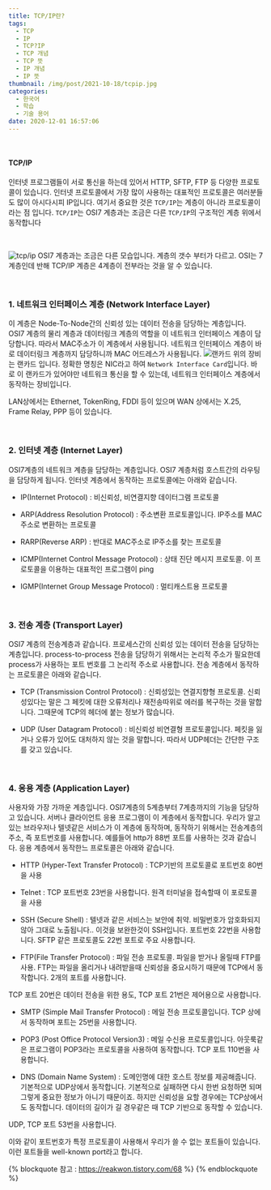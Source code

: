 ```yaml
---
title: TCP/IP란?
tags:
  - TCP
  - IP
  - TCP?IP
  - TCP 개념
  - TCP 뜻
  - IP 개념
  - IP 뜻
thumbnail: /img/post/2021-10-18/tcpip.jpg
categories:
  - 한국어
  - 학습
  - 기술 용어
date: 2020-12-01 16:57:06
---
```


<br>

#### TCP/IP

인터넷 프로그램들이 서로 통신을 하는데 있어서 HTTP, SFTP, FTP 등 다양한 프로토콜이 있습니다. 인터넷 프로토콜에서 가장 많이 사용하는 대표적인 프로토콜은 여러분들도 많이 아시다시피 IP입니다. 여기서 중요한 것은 `TCP/IP`는 계층이 아니라 프로토콜이라는 점 입니다.
`TCP/IP`는 OSI7 계층과는 조금은 다른 `TCP/IP`의 구조적인 계층 위에서 동작합니다

<br>

![tcp/ip](/img/post/2021-10-18/tcp-ip_1.png)
OSI7 계층과는 조금은 다른 모습입니다.
계층의 갯수 부터가 다르고. OSI는 7계층인데 반해 TCP/IP 계층은 4계층이 전부라는 것을 알 수 있습니다.

<br>

### 1. 네트워크 인터페이스 계층 (Network Interface Layer)

이 계층은 Node-To-Node간의 신뢰성 있는 데이터 전송을 담당하는 계층입니다.
OSI7 계층의 물리 계층과 데이터링크 계층의 역할을 이 네트워크 인터페이스 계층이 담당합니다.
따라서 MAC주소가 이 계층에서 사용됩니다.
네트워크 인터페이스 계층이 바로 데이터링크 계층까지 담당하니까 MAC 어드레스가 사용됩니다.
![랜카드](/img/post/2021-10-18/lan-card.jpg)
위의 장비는 랜카드 입니다. 정확한 명칭은 NIC라고 하여 `Network Interface Card`입니다.
바로 이 랜카드가 있어야만 네트워크 통신을 할 수 있는데, 네트워크 인터페이스 계층에서 동작하는 장비입니다.

LAN상에서는 Ethernet, TokenRing, FDDI 등이 있으며 WAN 상에서는 X.25, Frame Relay, PPP 등이 있습니다.

<br>

### 2. 인터넷 계층 (Internet Layer)

OSI7계층의 네트워크 계층을 담당하는 계층입니다. OSI7 계층처럼 호스트간의 라우팅을 담당하게 됩니다.
인터넷 계층에서 동작하는 프로토콜에는 아래와 같습니다.

- IP(Internet Protocol) : 비신뢰성, 비연결지향 데이터그램 프로토콜

- ARP(Address Resolution Protocol) : 주소변환 프로토콜입니다. IP주소를 MAC주소로 변환하는 프로토콜

- RARP(Reverse ARP) : 반대로 MAC주소로 IP주소를 찾는 프로토콜

- ICMP(Internet Control Message Protocol) : 상태 진단 메시지 프로토콜. 이 프로토콜을 이용하는 대표적인 프로그램이 ping

- IGMP(Internet Group Message Protocol) : 멀티캐스트용 프로토콜

<br>

### 3. 전송 계층 (Transport Layer)

OSI7 계층의 전송계층과 같습니다. 프로세스간의 신뢰성 있는 데이터 전송을 담당하는 계층입니다.
process-to-process 전송을 담당하기 위해서는 논리적 주소가 필요한데 process가 사용하는 포트 번호를 그 논리적 주소로 사용합니다.
전송 계층에서 동작하는 프로토콜은 아래와 같습니다.

- TCP (Transmission Control Protocol) : 신뢰성있는 연결지향형 프로토콜. 신뢰성있다는 말은 그 페킷에 대한 오류처리나 재전송따위로 에러를 복구하는 것을 말합니다. 그때문에 TCP의 헤더에 붙는 정보가 많습니다.

- UDP (User Datagram Protocol) : 비신뢰성 비연결형 프로토콜입니다. 페킷을 잃거나 오류가 있어도 대처하지 않는 것을 말합니다. 따라서 UDP헤더는 간단한 구조를 갖고 있습니다.

<br>

### 4. 응용 계층 (Application Layer)

사용자와 가장 가까운 계층입니다. OSI7계층의 5계층부터 7계층까지의 기능을 담당하고 있습니다.
서버나 클라이언트 응용 프로그램이 이 계층에서 동작합니다. 우리가 알고 있는 브라우저나 텔넷같은 서비스가 이 계층에 동작하며, 동작하기 위해서는 전송계층의 주소, 즉 포트번호를 사용합니다. 예를들어 http가 88번 포트를 사용하는 것과 같습니다.
응용 계층에서 동작한느 프로토콜은 아래와 같습니다.

- HTTP (Hyper-Text Transfer Protocol) : TCP기반의 프로토콜로 포트번호 80번을 사용

- Telnet : TCP 포트번호 23번을 사용합니다. 원격 터미널을 접속할때 이 포로토콜을 사용

- SSH (Secure Shell) : 텔넷과 같은 서비스는 보안에 취약. 비밀번호가 암호화되지 않아 그대로 노출됩니다.. 이것을 보완한것이 SSH입니다. 포트번호 22번을 사용합니다. SFTP 같은 프로토콜도 22번 포트로 주요 사용합니다.

- FTP(File Transfer Protocol) : 파일 전송 프로토콜. 파일을 받거나 올릴때 FTP를 사용. FTP는 파일을 올리거나 내려받을때 신뢰성을 중요시하기 때문에 TCP에서 동작합니다. 2개의 포트를 사용합니다.

TCP 포트 20번은 데이터 전송을 위한 용도, TCP 포트 21번은 제어용으로 사용합니다.

- SMTP (Simple Mail Transfer Protocol) : 메일 전송 프로토콜입니다. TCP 상에서 동작하며 포트는 25번을 사용합니다.

- POP3 (Post Office Protocol Version3) : 메일 수신용 프로토콜입니다. 아웃룩같은 프로그램이 POP3라는 프로토콜을 사용하여 동작합니다. TCP 포트 110번을 사용합니다.

- DNS (Domain Name System) : 도메인명에 대한 호스트 정보를 제공해줍니다. 기본적으로 UDP상에서 동작합니다. 기본적으로 실패하면 다시 한번 요청하면 되며 그렇게 중요한 정보가 아니기 때문이죠. 하지만 신뢰성을 요할 경우에는 TCP상에서도 동작합니다. 데이터의 길이가 길 경우같은 때 TCP 기반으로 동작할 수 있습니다.

UDP, TCP 포트 53번을 사용합니다.

이와 같이 포트번호가 특정 프로토콜이 사용해서 우리가 쓸 수 없는 포트들이 있습니다. 이런 포트들을 well-known port라고 합니다.

{% blockquote 참고 : https://reakwon.tistory.com/68 %}
{% endblockquote %}
